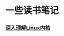 # 一些读书笔记
### [深入理解Linux内核](https://github.com/LuciferLau/Reading/blob/main/%E3%80%8A%E6%B7%B1%E5%85%A5%E7%90%86%E8%A7%A3Linux%E5%86%85%E6%A0%B8%E3%80%8B.md)
